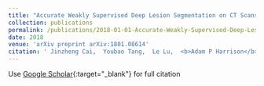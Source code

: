 ```yaml
---
title: "Accurate Weakly Supervised Deep Lesion Segmentation on CT Scans: Self-Paced 3D Mask Generation from RECIST"
collection: publications
permalink: /publications/2018-01-01-Accurate-Weakly-Supervised-Deep-Lesion-Segmentation-on-CT-Scans-Self-Paced-3D-Mask-Generation-from-RECIST
date: 2018
venue: 'arXiv preprint arXiv:1801.08614'
citation: ' Jinzheng Cai,  Youbao Tang,  Le Lu,  <b>Adam P Harrison</b>,  Ke Yan,  Jing Xiao,  Lin Yang,  Ronald M Summers, &quot;Accurate Weakly Supervised Deep Lesion Segmentation on CT Scans: Self-Paced 3D Mask Generation from RECIST.&quot; arXiv preprint arXiv:1801.08614, 2018.'
---
```

Use [Google Scholar](https://scholar.google.com/scholar?q=Accurate+Weakly+Supervised+Deep+Lesion+Segmentation+on+CT+Scans:+Self+Paced+3D+Mask+Generation+from+RECIST){:target="_blank"} for full citation